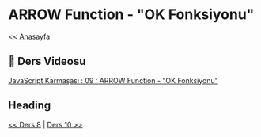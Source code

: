 # ARROW Function - "OK Fonksiyonu"

[<< Anasayfa](../readme.md)

## 🔗 Ders Videosu

[JavaScript Karmaşası : 09 : ARROW Function - "OK Fonksiyonu"](https://youtu.be/UnlASxWq3j8)

## Heading



[<< Ders 8](../08/readme.md) | [Ders 10 >>](../10/readme.md)
